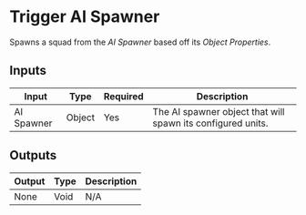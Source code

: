 # Trigger AI Spawner

Spawns a squad from the *AI Spawner* based off its *Object Properties*.

## Inputs
| Input            | Type             | Required | Description												    |
|------------------|------------------|----------|--------------------------------------------------------------|
| AI Spawner       | Object           | Yes      | The AI spawner object that will spawn its configured units.  |

## Outputs
| Output           | Type             | Description												     |
|------------------|------------------|--------------------------------------------------------------|
| None             | Void             | N/A														     |